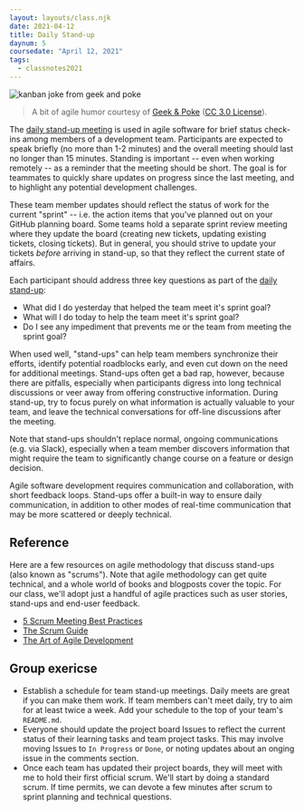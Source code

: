 ```yaml
---
layout: layouts/class.njk
date: 2021-04-12
title: Daily Stand-up
daynum: 5
coursedate: "April 12, 2021"
tags:
  - classnotes2021
---
```


![kanban joke from geek and poke](/static/img/kanban_joke.jpg)

> A bit of agile humor courtesy of [Geek & Poke](http://geek-and-poke.com/geekandpoke/2012/10/1/doad.html)  ([CC 3.0 License](https://creativecommons.org/licenses/by/3.0/legalcode)).

The [daily stand-up meeting](https://en.wikipedia.org/wiki/Stand-up_meeting) is used in agile software for brief status check-ins among members of a development team. Participants are expected to speak briefly (no more than 1-2 minutes) and the overall meeting should last no longer than 15 minutes. Standing is important -- even when working remotely -- as a reminder that the meeting should be short. The goal is for teammates to quickly share updates on progress since the last meeting, and to highlight any potential development challenges.

These team member updates should reflect the status of work for the current "sprint" -- i.e. the action items that you've planned out on your GitHub planning board. Some teams hold a separate sprint review meeting where they update the board (creating new tickets, updating existing tickets, closing tickets). But in general, you should strive to update your tickets *before* arriving in stand-up, so that they reflect the current state of affairs.

Each participant should address three key questions as part of the [daily stand-up](https://www.scrumguides.org/scrum-guide.html#events-daily):

- What did I do yesterday that helped the team meet it's sprint goal?
- What will I do today to help the team meet it's sprint goal?
- Do I see any impediment that prevents me or the team from meeting the sprint goal?

When used well, "stand-ups" can help team members synchronize their efforts, identify potential roadblocks early, and even cut down on the need for additional meetings. Stand-ups often get a bad rap, however, because there are pitfalls, especially when participants digress into long technical discussions or veer away from offering constructive information. During stand-up, try to focus purely on what information is actually valuable to your team, and leave the technical conversations for off-line discussions after the meeting.

Note that stand-ups shouldn't replace normal, ongoing communications (e.g. via Slack), especially when a team member discovers information that might require the team to significantly change course on a feature or design decision. 

Agile software development requires communication and collaboration, with short feedback loops. Stand-ups offer a built-in way to ensure daily communication, in addition to other modes of real-time communication that may be more scattered or deeply technical.

## Reference

Here are a few resources on agile methodology that discuss stand-ups (also known as "scrums"). Note that agile methodology can get quite technical, and a whole world of books and blogposts cover the topic. For our class, we'll adopt just a handful of agile practices such as user stories, stand-ups and end-user feedback.

* [5 Scrum Meeting Best Practices](https://sprint.ly/blog/scrum-meeting-best-practices/)
* [The Scrum Guide](https://www.scrumguides.org/scrum-guide.html)
* [The Art of Agile Development](https://searchworks.stanford.edu/view/13186232)

## Group exericse

* Establish a schedule for team stand-up meetings. Daily meets are great if you can make them work. If team members can't meet daily, try to aim for at least twice a week. Add your schedule to the top of your team's `README.md`.
* Everyone should update the project board Issues to reflect the current status of their learning tasks and team project tasks. This may involve moving Issues to `In Progress` or `Done`, or noting updates about an onging issue in the comments section.
* Once each team has updated their project boards, they will meet with me to hold their first official scrum. We'll start by doing a standard scrum. If time permits, we can devote a few minutes after scrum to sprint planning and technical questions.
